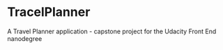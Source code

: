 # TracelPlanner
A Travel Planner application - capstone project for the Udacity Front End nanodegree
